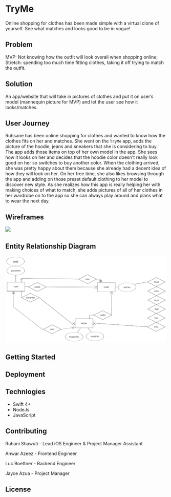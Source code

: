 # TryMe
Online shopping for clothes has been made simple with a virtual clone of yourself. See what matches and looks good to be in vogue! 

## Problem
MVP: Not knowing how the outfit will look overall when shopping online; 
Stretch: spending too much time fitting clothes, taking it off trying to match the outfit.

## Solution
An app/website that will take in pictures of clothes and put it on user’s model (mannequin picture for MVP) and let the user see how it looks/matches.
 
## User Journey
Ruhsane has been online shopping for clothes and wanted to know how the clothes fits on her and matches. She went on the `TryMe` app, adds the picture of the hoodie, jeans and sneakers that she is considering to buy. The app adds those items on top of her own model in the app. She sees how it looks on her and decides that the hoodie color doesn't really look good on her so switches to buy another color. When the clothing arrived, she was pretty happy about them because she already had a decent idea of how they will look on her. On her free time, she also likes browsing through the app and adding on those preset default clothing to her model to discover new style. As she realizes how this app is really helping her with making choices of what to match, she adds pictures of all of her clothes in her wardrobe on to the app so she can always play around and plans what to wear the next day. 

## Wireframes
<img src="https://user-images.githubusercontent.com/24749332/52619470-8da55a80-2e56-11e9-9b01-7a06a7679bc4.png"/>

## Entity Relationship Diagram

![erd](erd.png)

## Getting Started

## Deployment

## Technlogies
 - Swift 4+
 - NodeJs
 - JavaScript

## Contributing

Ruhani Shawuti - Lead iOS Engineer & Project Manager Assistant

Anwar Azeez - Frontend Engineer 

Luc Boettner - Backend Engineer 

Jayce Azua - Project Manager

## License

